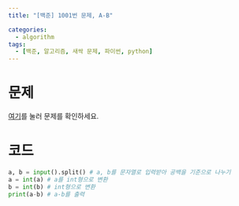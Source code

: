 ```yaml
---
title: "[백준] 1001번 문제, A-B"

categories:
  - algorithm
tags:
  - [백준, 알고리즘, 새싹 문제, 파이썬, python]
---
```


# 문제
[여기](https://www.acmicpc.net/problem/1001)를 눌러 문제를 확인하세요.
# 코드
```python
a, b = input().split() # a, b를 문자열로 입력받아 공백을 기준으로 나누기
a = int(a) # a를 int형으로 변환
b = int(b) # int형으로 변환
print(a-b) # a-b를 출력
```